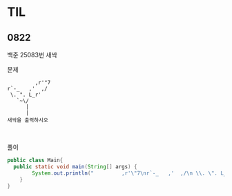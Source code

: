 # TIL

## 0822

백준 25083번 새싹

문제

```
         ,r'"7
r`-_   ,'  ,/
 \. ". L_r'
   `~\/
      |
      |
새싹을 출력하시오
```

<br>

풀이
```java
public class Main{
  public static void main(String[] args) {
        System.out.println("         ,r'\"7\nr`-_   ,'  ,/\n \\. \". L_r'\n   `~\\/\n      |\n      |");
    }
}
```